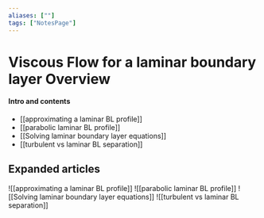 ```yaml
---
aliases: [""]
tags: ["NotesPage"]
---
```


# Viscous Flow for a laminar boundary layer Overview

#### Intro and contents
- [[approximating a laminar BL profile]]
- [[parabolic laminar BL profile]]
- [[Solving laminar boundary layer equations]] 
- [[turbulent vs laminar BL separation]]


## Expanded articles

![[approximating a laminar BL profile]]
![[parabolic laminar BL profile]]
![[Solving laminar boundary layer equations]] 
![[turbulent vs laminar BL separation]]
